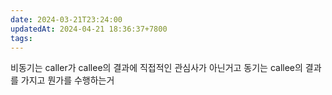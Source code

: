 ```yaml
---
date: 2024-03-21T23:24:00
updatedAt: 2024-04-21 18:36:37+7800
tags: 
---
```

비동기는 caller가 callee의 결과에 직접적인 관심사가 아닌거고
동기는 callee의 결과를 가지고 뭔가를 수행하는거